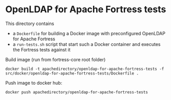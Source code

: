 OpenLDAP for Apache Fortress tests
==================================

This directory contains

* a `Dockerfile` for building a Docker image with preconfigured OpenLDAP for Apache Fortress
* a `run-tests.sh` script that start such a Docker container and executes the Fortress tests against it


Build image (run from fortress-core root folder)

    docker build -t apachedirectory/openldap-for-apache-fortress-tests -f src/docker/openldap-for-apache-fortress-tests/Dockerfile .


Push image to docker hub:

    docker push apachedirectory/openldap-for-apache-fortress-tests 

